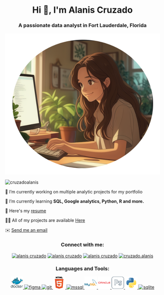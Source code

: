 <h1 align="center">Hi 👋, I'm Alanis Cruzado</h1>
<h3 align="center">A passionate data analyst in Fort Lauderdale, Florida</h3>

<p align="center">
  <img src="https://github.com/CruzadoAlanis/SQLPortfolio/blob/main/Images/4.cropped%20circle%20small.png?raw=true" alt="Profile Image">
</p>

<p align="left"> <img src="https://komarev.com/ghpvc/?username=cruzadoalanis&label=Profile%20views&color=0e75b6&style=flat" alt="cruzadoalanis" /> </p>

🔭 I’m currently working on multiple analytic projects for my portfolio

🌱 I’m currently learning **SQL, Google analytics, Python, R and more.**

📝 Here's my [resume](https://www.linkedin.com/in/alanis-cruzado/overlay/1719610618366/single-media-viewer/?profileId=ACoAADf8YsABE1cZx3qB4wEg3drsWO28ZLh2xug)

👨‍💻 All of my projects are available [Here](https://cruzadoalanis.github.io/)

✉️ [Send me an email](mailto:Cruzado.Alanis@gmail.com) 

<h3 align="center">Connect with me:</h3>
<p align="center">
<a href="https://linkedin.com/in/alanis cruzado" target="blank"><img align="center" src="https://raw.githubusercontent.com/rahuldkjain/github-profile-readme-generator/master/src/images/icons/Social/linked-in-alt.svg" alt="alanis cruzado" height="30" width="40" /></a>
<a href="https://kaggle.com/alanis cruzado" target="blank"><img align="center" src="https://raw.githubusercontent.com/rahuldkjain/github-profile-readme-generator/master/src/images/icons/Social/kaggle.svg" alt="alanis cruzado" height="30" width="40" /></a>
<a href="https://fb.com/alanis cruzado" target="blank"><img align="center" src="https://raw.githubusercontent.com/rahuldkjain/github-profile-readme-generator/master/src/images/icons/Social/facebook.svg" alt="alanis cruzado" height="30" width="40" /></a>
<a href="https://instagram.com/cruzado.alanis" target="blank"><img align="center" src="https://raw.githubusercontent.com/rahuldkjain/github-profile-readme-generator/master/src/images/icons/Social/instagram.svg" alt="cruzado.alanis" height="30" width="40" /></a>
</p>

<h3 align="center">Languages and Tools:</h3>
<p align="center"> <a href="https://www.docker.com/" target="_blank" rel="noreferrer"> <img src="https://raw.githubusercontent.com/devicons/devicon/master/icons/docker/docker-original-wordmark.svg" alt="docker" width="40" height="40"/> </a> <a href="https://www.figma.com/" target="_blank" rel="noreferrer"> <img src="https://www.vectorlogo.zone/logos/figma/figma-icon.svg" alt="figma" width="40" height="40"/> </a> <a href="https://git-scm.com/" target="_blank" rel="noreferrer"> <img src="https://www.vectorlogo.zone/logos/git-scm/git-scm-icon.svg" alt="git" width="40" height="40"/> </a> <a href="https://www.w3.org/html/" target="_blank" rel="noreferrer"> <img src="https://raw.githubusercontent.com/devicons/devicon/master/icons/html5/html5-original-wordmark.svg" alt="html5" width="40" height="40"/> </a> <a href="https://www.microsoft.com/en-us/sql-server" target="_blank" rel="noreferrer"> <img src="https://www.svgrepo.com/show/303229/microsoft-sql-server-logo.svg" alt="mssql" width="40" height="40"/> </a> <a href="https://www.mysql.com/" target="_blank" rel="noreferrer"> <img src="https://raw.githubusercontent.com/devicons/devicon/master/icons/mysql/mysql-original-wordmark.svg" alt="mysql" width="40" height="40"/> </a> <a href="https://www.oracle.com/" target="_blank" rel="noreferrer"> <img src="https://raw.githubusercontent.com/devicons/devicon/master/icons/oracle/oracle-original.svg" alt="oracle" width="40" height="40"/> </a> <a href="https://www.photoshop.com/en" target="_blank" rel="noreferrer"> <img src="https://raw.githubusercontent.com/devicons/devicon/master/icons/photoshop/photoshop-line.svg" alt="photoshop" width="40" height="40"/> </a> <a href="https://www.python.org" target="_blank" rel="noreferrer"> <img src="https://raw.githubusercontent.com/devicons/devicon/master/icons/python/python-original.svg" alt="python" width="40" height="40"/> </a> <a href="https://www.sqlite.org/" target="_blank" rel="noreferrer"> <img src="https://www.vectorlogo.zone/logos/sqlite/sqlite-icon.svg" alt="sqlite" width="40" height="40"/> </a> <a 
